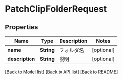 # PatchClipFolderRequest

## Properties
Name | Type | Description | Notes
------------ | ------------- | ------------- | -------------
**name** | **String** | フォルダ名 | [optional] 
**description** | **String** | 説明 | [optional] 

[[Back to Model list]](../README.md#documentation-for-models) [[Back to API list]](../README.md#documentation-for-api-endpoints) [[Back to README]](../README.md)



